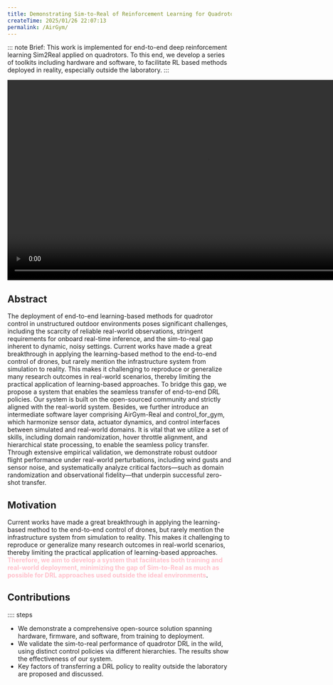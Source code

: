 ```yaml
---
title: Demonstrating Sim-to-Real of Reinforcement Learning for Quadrotor System in the Wild
createTime: 2025/01/26 22:07:13
permalink: /AirGym/
---
```


::: note Brief: This work is implemented for end-to-end deep reinforcement learning Sim2Real applied on quadrotors. To this end, we develop a series of toolkits including hardware and software, to facilitate RL based methods deployed in reality, especially outside the laboratory.
::: 

<div>
<video width="900" controls>
    <source src="https://emnavi-doc-img.oss-cn-beijing.aliyuncs.com/emnavi_video/airgym/final3.1_pressed.mp4" type="video/mp4" />
</video>
</div>

## **Abstract**
<div class="custom-line-height">
The deployment of end-to-end learning-based methods for quadrotor control in unstructured outdoor environments poses significant challenges, including the scarcity of reliable real-world observations, stringent requirements for onboard real-time inference, and the sim-to-real gap inherent to dynamic, noisy settings. Current works have made a great breakthrough in applying the learning-based method to the end-to-end control of drones, but rarely mention the infrastructure system from simulation to reality. This makes it challenging to reproduce or generalize many research outcomes in real-world scenarios, thereby limiting the practical application of learning-based approaches. To bridge this gap, we propose a system that enables the seamless transfer of end-to-end DRL policies. Our system is built on the open-sourced community and strictly aligned with the real-world system. Besides, we further introduce an intermediate software layer comprising AirGym-Real and control_for_gym, which harmonize sensor data, actuator dynamics, and control interfaces between simulated and real-world domains. It is vital that we utilize a set of skills, including domain randomization, hover throttle alignment, and hierarchical state processing, to enable the seamless policy transfer. Through extensive empirical validation, we demonstrate robust outdoor flight performance under real-world perturbations, including wind gusts and sensor noise, and systematically analyze critical factors—such as domain randomization and observational fidelity—that underpin successful zero-shot transfer.
</div>

## **Motivation**
<div class="custom-line-height">
Current works have made a great breakthrough in applying the learning-based method to the end-to-end control of drones, but rarely mention the infrastructure system from simulation to reality. This makes it challenging to reproduce or generalize many research outcomes in real-world scenarios, thereby limiting the practical application of learning-based approaches. <span style="color: pink; "><strong>Therefore, we aim to develop a system that facilitates both training and real-world deployment, minimizing the gap of Sim-to-Real as much as possible for DRL approaches used outside the ideal environments</strong></span>.
</div>

## **Contributions**

:::: steps

- <div class="custom-line-height"> We demonstrate a comprehensive open-source solution spanning hardware, firmware, and software, from training to deployment. </div>
- <div class="custom-line-height"> We validate the sim-to-real performance of quadrotor DRL in the wild, using distinct control policies via different hierarchies. The results show the effectiveness of our system.</div>
- <div class="custom-line-height"> Key factors of transferring a DRL policy to reality outside the laboratory are proposed and discussed. </div>